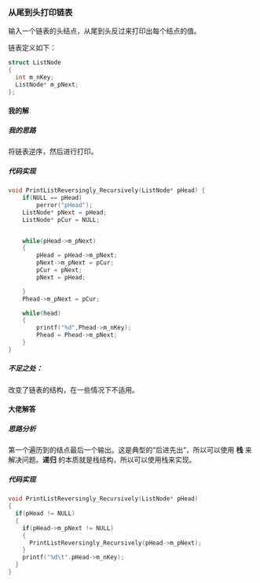 ### 从尾到头打印链表
输入一个链表的头结点，从尾到头反过来打印出每个结点的值。

链表定义如下：
```c
struct ListNode
{
  int m_nKey;
  ListNode* m_pNext;
};
```


#### 我的解
##### 我的思路
将链表逆序，然后进行打印。
##### 代码实现
```c
void PrintListReversingly_Recursively(ListNode* pHead) {
    if(NULL == pHead)
        perror("pHead");
    ListNode* pNext = pHead;
    ListNode* pCur = NULL;


    while(pHead->m_pNext)
    {
        pHead = pHead->m_pNext;
        pNext->m_pNext = pCur;
        pCur = pNext;
        pNext = pHead;

    }
    Phead->m_pNext = pCur;

    while(head)
    {
        printf("%d",Phead->m_nKey);
        Phead = Phead->m_pNext;
    }
}
```

##### 不足之处：
改变了链表的结构，在一些情况下不适用。
#### 大佬解答
##### 思路分析
第一个遍历到的结点最后一个输出。这是典型的“后进先出”，所以可以使用 **栈** 来解决问题。**递归** 的本质就是栈结构，所以可以使用栈来实现。

##### 代码实现
```c
void PrintListReversingly_Recursively(ListNode* pHead)
{
  if(pHead != NULL)
  {
    if(pHead->m_pNext != NULL)
    {
      PrintListReversingly_Recursively(pHead->m_pNext);
    }
    printf("%d\t".pHead->m_nKey);
  }
}
```
